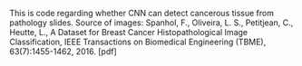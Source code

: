 This is code regarding whether CNN can detect cancerous tissue from pathology slides.
Source of images: Spanhol, F., Oliveira, L. S., Petitjean, C., Heutte, L., A Dataset for Breast Cancer Histopathological Image Classification, IEEE Transactions on Biomedical Engineering (TBME), 63(7):1455-1462, 2016. [pdf]
